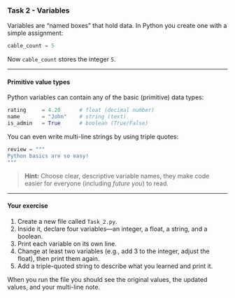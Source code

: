 ### **Task 2 - Variables**

Variables are “named boxes” that hold data.
In Python you create one with a simple assignment:

```python
cable_count = 5
```

Now `cable_count` stores the integer `5`.

---

#### **Primitive value types**

Python variables can contain any of the basic (primitive) data types:

```python
rating     = 4.20      # float (decimal number)
name       = "John"    # string (text)
is_admin   = True      # boolean (True/False)
```

You can even write multi-line strings by using triple quotes:

```python
review = """
Python basics are so easy!
"""
```

> **Hint:** Choose clear, descriptive variable names,
> they make code easier for everyone (including *future you*) to read.

---

#### **Your exercise**

1. Create a new file called `Task_2.py`.
2. Inside it, declare four variables—an integer, a float, a string, and a boolean.
3. Print each variable on its own line.
4. Change at least two variables (e.g., add 3 to the integer, adjust the float), then print them again.
5. Add a triple-quoted string to describe what you learned and print it.

When you run the file you should see the original values, the updated values, and your multi-line note.